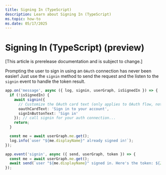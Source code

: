 ```yaml
---
title: Signing In (TypeScript)
description: Learn about Signing In (TypeScript)
ms.topic: how-to
ms.date: 05/17/2025
---
```

# Signing In (TypeScript) (preview)

[This article is prerelease documentation and is subject to change.]

Prompting the user to sign in using an `OAuth` connection has
never been easier! Just use the `signin` method to send the request
and the listen to the `signin` event to handle the token result.

```ts
app.on('message', async ({ log, signin, userGraph, isSignedIn }) => {
  if (!isSignedIn) {
    await signin({
      // Customize the OAuth card text (only applies to OAuth flow, not SSO)
      oauthCardText: 'Sign in to your account',
      signInButtonText: 'Sign in' 
    }); // call signin for your auth connection...
    return;
  }

  const me = await userGraph.me.get();
  log.info(`user "${me.displayName}" already signed in!`);
});

app.event('signin', async ({ send, userGraph, token }) => {
  const me = await userGraph.me.get();
  await send(`user "${me.displayName}" signed in. Here's the token: ${JSON.stringify(token)}`);
});
```